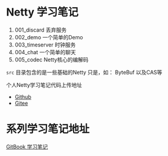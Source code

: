 # Netty 学习笔记


1. 001_discard 丢弃服务
2. 002_demo 一个简单的Demo
3. 003_timeserver 时钟服务
4. 004_chat 一个简单的聊天
5. 005_codec Netty核心的编解码

`src` 目录包含的是一些基础的Netty 只是，如： ByteBuf 以及CAS等

个人Netty学习笔记代码上传地址
+ [Github](https://github.com/zhoutao825638/netty_learning)
+ [Gitee](https://gitee.com/zhoutao825638/netty_learning)

# 系列学习笔记地址

[GitBook 学习笔记](https://book.zhoutao123.com/netty/)